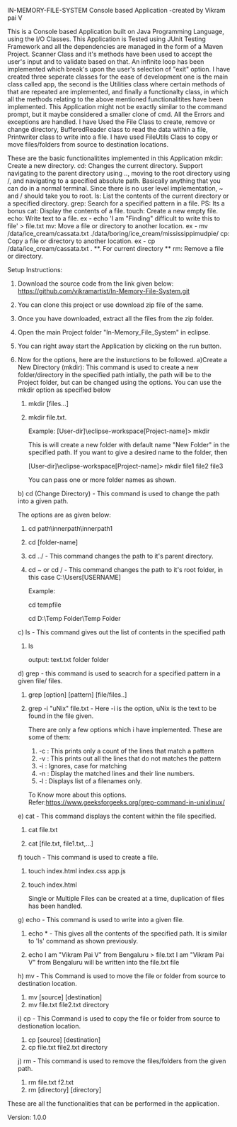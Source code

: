 IN-MEMORY-FILE-SYSTEM Console based Application
-created by Vikram pai V

This is a Console based Application built on Java Programming Language, using the I/O Classes.
This Application is Tested using JUnit Testing Framework and all the dependencies are managed in the form of a Maven Project.
Scanner Class and it's methods have been used to  accept the user's input and to validate based on that.
An infinite loop has been implemented which break's upon the user's selection of "exit" option.
I have created three seperate classes for the ease of development
one is the main class called app, the second is the Utilities class where certain methods of that are repeated are implemented, and finally a functionalty class, in which all the methods relating to the above mentioned functionalitites have been implemented.
This Application might not be exactly similar to the command prompt, but it maybe considered a smaller clone of cmd.
All the Errors and exceptions are handled.
I have Used the File Class to create, remove or change directory, BufferedReader class to read the data within a file, Printwriter class to write into a file.
I have used FileUtils Class to copy or move files/folders from source to destination locations.

These are the basic functionalitites implemented in this Application
mkdir: Create a new directory.
cd: Changes the current directory. Support navigating to the parent directory using .., moving to the root directory using /, and navigating to a specified absolute path. Basically anything that you can do in a normal terminal. Since there is no user level implementation, ~ and / should take you to root.
ls: List the contents of the current directory or a specified directory.
grep: Search for a specified pattern in a file. PS: Its a bonus
cat: Display the contents of a file.
touch: Create a new empty file.
echo: Write text to a file. ex - echo 'I am "Finding" difficult to write this to file' > file.txt
mv: Move a file or directory to another location. ex - mv /data/ice_cream/cassata.txt ./data/boring/ice_cream/mississippimudpie/
cp: Copy a file or directory to another location. ex - cp /data/ice_cream/cassata.txt . **. For current directory **
rm: Remove a file or directory.

Setup Instructions:
1) Download the source code from the link given below:
   https://github.com/vikramartist/In-Memory-File-System.git
2) You can clone this project or use download zip file of the same.
3) Once you have downloaded, extract all the files from the zip folder.
4) Open the main Project folder "In-Memory_File_System" in eclipse.
5) You can right away start the Application by clicking on the run button.
6) Now for the options, here are the insturctions to be followed.
   a)Create a New Directory (mkdir): This command is used to create a new folder/directory in the specified path intially, the path will be to the Project folder, but can be changed using the options. You can use the mkdir option as specified below
      1) mkdir [files...]
      2) mkdir file.txt.
  
         
         Example: [User-dir]\eclipse-workspace\[Project-name]\> mkdir

         This is will create a new folder with default name "New Folder" in the specified path.
         If you want to give a desired name to the folder, then
         
         [User-dir]\eclipse-workspace\[Project-name]\> mkdir file1 file2 file3

         You can pass one or more folder names as shown.

   b) cd (Change Directory) - This command is used to change the path into a given path.

      The options are as given below:
      1) cd path\innerpath\innerpath1
      
      2) cd [folder-name]
         
      3) cd ../ - This command changes the path to it's parent directory.
  
      4) cd ~ or cd / - This command changes the path to it's root folder, in this case C:\Users\[USERNAME]
  
         Example:

         cd tempfile

         cd D:\Temp Folder\Temp Folder

   c) ls - This command gives out the list of contents in the specified path

      1) ls
  
         output:  text.txt
                  folder
                  folder

   d) grep - this command is used to seacrch for a specified pattern in a given file/ files.

      1) grep [option] [pattern] [file/files..]
         
      2) grep -i "uNix" file.txt - Here -i is the option, uNix is the text to be found in the file given.

         There are only a few options which i have implemented. These are some of them:
         1) -c : This prints only a count of the lines that match a pattern
         2) -v : This prints out all the lines that do not matches the pattern
         3) -i : Ignores, case for matching
         4) -n : 	Display the matched lines and their line numbers.
         5) -l : Displays list of a filenames only.

         To Know more about this options. Refer:https://www.geeksforgeeks.org/grep-command-in-unixlinux/

   e) cat - This command displays the content within the file specified.

      1) cat file.txt
  
      2) cat [file.txt, file1.txt,...]

   f) touch - This command is used to create a file.

      1) touch index.html index.css app.js
  
      2) touch index.html
  
         Single or Multiple Files can be created at a time, duplication of files has been handled.

   g) echo - This command is used to write into a given file.

      1) echo * - This gives all the contents of the specified path. It is similar to 'ls' command as shown previously.
  
      2) echo I am "Vikram Pai V" from Bengaluru > file.txt
         I am "Vikram Pai V" from Bengaluru will be written into the file.txt file

   h) mv - This Command is used to move the file or folder from source to destination location.

      1) mv [source] [destination]
      2) mv file.txt file2.txt directory
  
   i) cp - This Command is used to copy the file or folder from source to destionation location.

      1) cp [source] [destination]
      2) cp file.txt file2.txt directory
  
   j) rm - This command is used to remove the files/folders from the given path.

      1) rm file.txt f2.txt
      2) rm [directory] [directory]
         
These are all the functionalities that can be performed in the application.

Version: 1.0.0



